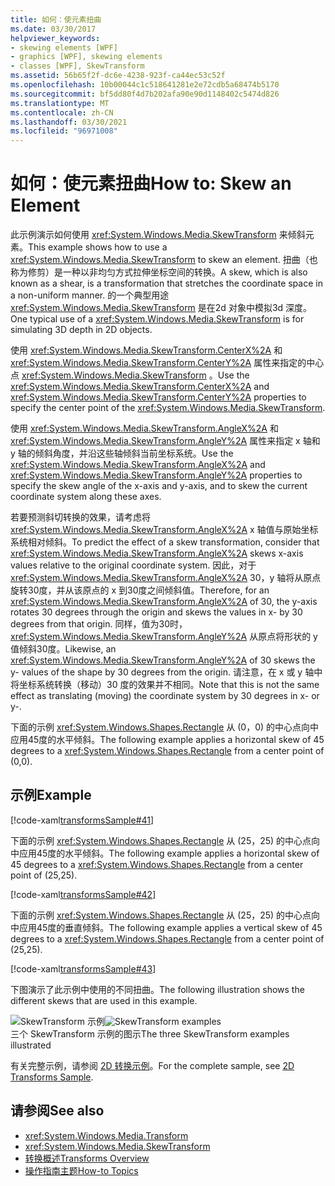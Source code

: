 ```yaml
---
title: 如何：使元素扭曲
ms.date: 03/30/2017
helpviewer_keywords:
- skewing elements [WPF]
- graphics [WPF], skewing elements
- classes [WPF], SkewTransform
ms.assetid: 56b65f2f-dc6e-4238-923f-ca44ec53c52f
ms.openlocfilehash: 10b00044c1c518641281e2e72cdb5a68474b5170
ms.sourcegitcommit: bf5dd80f4d7b202afa90e90d1148402c5474d826
ms.translationtype: MT
ms.contentlocale: zh-CN
ms.lasthandoff: 03/30/2021
ms.locfileid: "96971008"
---
```

# <a name="how-to-skew-an-element"></a><span data-ttu-id="411b6-102">如何：使元素扭曲</span><span class="sxs-lookup"><span data-stu-id="411b6-102">How to: Skew an Element</span></span>
<span data-ttu-id="411b6-103">此示例演示如何使用 <xref:System.Windows.Media.SkewTransform> 来倾斜元素。</span><span class="sxs-lookup"><span data-stu-id="411b6-103">This example shows how to use a <xref:System.Windows.Media.SkewTransform> to skew an element.</span></span> <span data-ttu-id="411b6-104">扭曲（也称为修剪）是一种以非均匀方式拉伸坐标空间的转换。</span><span class="sxs-lookup"><span data-stu-id="411b6-104">A skew, which is also known as a shear, is a transformation that stretches the coordinate space in a non-uniform manner.</span></span> <span data-ttu-id="411b6-105">的一个典型用途 <xref:System.Windows.Media.SkewTransform> 是在2d 对象中模拟3d 深度。</span><span class="sxs-lookup"><span data-stu-id="411b6-105">One typical use of a <xref:System.Windows.Media.SkewTransform> is for simulating 3D depth in 2D objects.</span></span>  
  
 <span data-ttu-id="411b6-106">使用 <xref:System.Windows.Media.SkewTransform.CenterX%2A> 和 <xref:System.Windows.Media.SkewTransform.CenterY%2A> 属性来指定的中心点 <xref:System.Windows.Media.SkewTransform> 。</span><span class="sxs-lookup"><span data-stu-id="411b6-106">Use the <xref:System.Windows.Media.SkewTransform.CenterX%2A> and <xref:System.Windows.Media.SkewTransform.CenterY%2A> properties to specify the center point of the <xref:System.Windows.Media.SkewTransform>.</span></span>  
  
 <span data-ttu-id="411b6-107">使用 <xref:System.Windows.Media.SkewTransform.AngleX%2A> 和 <xref:System.Windows.Media.SkewTransform.AngleY%2A> 属性来指定 x 轴和 y 轴的倾斜角度，并沿这些轴倾斜当前坐标系统。</span><span class="sxs-lookup"><span data-stu-id="411b6-107">Use the <xref:System.Windows.Media.SkewTransform.AngleX%2A> and <xref:System.Windows.Media.SkewTransform.AngleY%2A> properties to specify the skew angle of the x-axis and y-axis, and to skew the current coordinate system along these axes.</span></span>  
  
 <span data-ttu-id="411b6-108">若要预测斜切转换的效果，请考虑将 <xref:System.Windows.Media.SkewTransform.AngleX%2A> x 轴值与原始坐标系统相对倾斜。</span><span class="sxs-lookup"><span data-stu-id="411b6-108">To predict the effect of a skew transformation, consider that <xref:System.Windows.Media.SkewTransform.AngleX%2A> skews x-axis values relative to the original coordinate system.</span></span> <span data-ttu-id="411b6-109">因此，对于 <xref:System.Windows.Media.SkewTransform.AngleX%2A> 30，y 轴将从原点旋转30度，并从该原点的 x 到30度之间倾斜值。</span><span class="sxs-lookup"><span data-stu-id="411b6-109">Therefore, for an <xref:System.Windows.Media.SkewTransform.AngleX%2A> of 30, the y-axis rotates 30 degrees through the origin and skews the values in x- by 30 degrees from that origin.</span></span> <span data-ttu-id="411b6-110">同样，值为30时， <xref:System.Windows.Media.SkewTransform.AngleY%2A> 从原点将形状的 y 值倾斜30度。</span><span class="sxs-lookup"><span data-stu-id="411b6-110">Likewise, an <xref:System.Windows.Media.SkewTransform.AngleY%2A> of 30 skews the y- values of the shape by 30 degrees from the origin.</span></span> <span data-ttu-id="411b6-111">请注意，在 x 或 y 轴中将坐标系统转换（移动）30 度的效果并不相同。</span><span class="sxs-lookup"><span data-stu-id="411b6-111">Note that this is not the same effect as translating (moving) the coordinate system by 30 degrees in x- or y-.</span></span>  
  
 <span data-ttu-id="411b6-112">下面的示例 <xref:System.Windows.Shapes.Rectangle> 从 (0，0) 的中心点向中应用45度的水平倾斜。</span><span class="sxs-lookup"><span data-stu-id="411b6-112">The following example applies a horizontal skew of 45 degrees to a <xref:System.Windows.Shapes.Rectangle> from a center point of (0,0).</span></span>  
  
## <a name="example"></a><span data-ttu-id="411b6-113">示例</span><span class="sxs-lookup"><span data-stu-id="411b6-113">Example</span></span>  
 [!code-xaml[transformsSample#41](~/samples/snippets/csharp/VS_Snippets_Wpf/transformsSample/CS/SkewTransformExample.xaml#41)]  
  
 <span data-ttu-id="411b6-114">下面的示例 <xref:System.Windows.Shapes.Rectangle> 从 (25，25) 的中心点向中应用45度的水平倾斜。</span><span class="sxs-lookup"><span data-stu-id="411b6-114">The following example applies a horizontal skew of 45 degrees to a <xref:System.Windows.Shapes.Rectangle> from a center point of (25,25).</span></span>  
  
 [!code-xaml[transformsSample#42](~/samples/snippets/csharp/VS_Snippets_Wpf/transformsSample/CS/SkewTransformExample.xaml#42)]  
  
 <span data-ttu-id="411b6-115">下面的示例 <xref:System.Windows.Shapes.Rectangle> 从 (25，25) 的中心点向中应用45度的垂直倾斜。</span><span class="sxs-lookup"><span data-stu-id="411b6-115">The following example applies a vertical skew of 45 degrees to a <xref:System.Windows.Shapes.Rectangle> from a center point of (25,25).</span></span>  
  
 [!code-xaml[transformsSample#43](~/samples/snippets/csharp/VS_Snippets_Wpf/transformsSample/CS/SkewTransformExample.xaml#43)]  
  
 <span data-ttu-id="411b6-116">下图演示了此示例中使用的不同扭曲。</span><span class="sxs-lookup"><span data-stu-id="411b6-116">The following illustration shows the different skews that are used in this example.</span></span>  
  
 <span data-ttu-id="411b6-117">![SkewTransform 示例](./media/img-wcpsdk-graphicsmm-skewtransformexample.gif "img_wcpsdk_graphicsmm_skewtransformexample")</span><span class="sxs-lookup"><span data-stu-id="411b6-117">![SkewTransform examples](./media/img-wcpsdk-graphicsmm-skewtransformexample.gif "img_wcpsdk_graphicsmm_skewtransformexample")</span></span>  
<span data-ttu-id="411b6-118">三个 SkewTransform 示例的图示</span><span class="sxs-lookup"><span data-stu-id="411b6-118">The three SkewTransform examples illustrated</span></span>  
  
 <span data-ttu-id="411b6-119">有关完整示例，请参阅 [2D 转换示例](https://github.com/Microsoft/WPF-Samples/tree/master/Graphics/2DTransforms)。</span><span class="sxs-lookup"><span data-stu-id="411b6-119">For the complete sample, see [2D Transforms Sample](https://github.com/Microsoft/WPF-Samples/tree/master/Graphics/2DTransforms).</span></span>  
  
## <a name="see-also"></a><span data-ttu-id="411b6-120">请参阅</span><span class="sxs-lookup"><span data-stu-id="411b6-120">See also</span></span>

- <xref:System.Windows.Media.Transform>
- <xref:System.Windows.Media.SkewTransform>
- [<span data-ttu-id="411b6-121">转换概述</span><span class="sxs-lookup"><span data-stu-id="411b6-121">Transforms Overview</span></span>](transforms-overview.md)
- [<span data-ttu-id="411b6-122">操作指南主题</span><span class="sxs-lookup"><span data-stu-id="411b6-122">How-to Topics</span></span>](transformations-how-to-topics.md)
